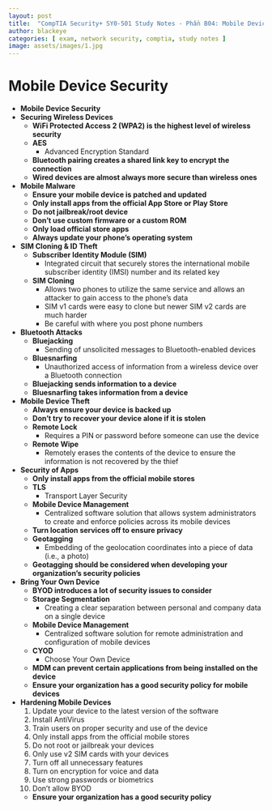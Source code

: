 ```yaml
---
layout: post
title:  "CompTIA Security+ SY0-501 Study Notes - Phần B04: Mobile Device Security"
author: blackeye
categories: [ exam, network security, comptia, study notes ]
image: assets/images/1.jpg
---
```

# Mobile Device Security
* **Mobile Device Security**
* **Securing Wireless Devices**
    * **WiFi Protected Access 2 (WPA2) is the highest level of wireless security**
    * **AES**
        * Advanced Encryption Standard
    * **Bluetooth pairing creates a shared link key to encrypt the connection**
    * **Wired devices are almost always more secure than wireless ones**
* **Mobile Malware**
    * **Ensure your mobile device is patched and updated**
    * **Only install apps from the official App Store or Play Store**
    * **Do not jailbreak/root device**
    * **Don’t use custom firmware or a custom ROM**
    * **Only load official store apps**
    * **Always update your phone’s operating system**
* **SIM Cloning & ID Theft**
    * **Subscriber Identity Module (SIM)**
        * Integrated circuit that securely stores the international mobile subscriber identity (IMSI) number and its related key
    * **SIM Cloning**
        * Allows two phones to utilize the same service and allows an attacker to gain access to the phone’s data
        * SIM v1 cards were easy to clone but newer SIM v2 cards are much harder
        * Be careful with where you post phone numbers
* **Bluetooth Attacks**
    * **Bluejacking**
        * Sending of unsolicited messages to Bluetooth-enabled devices
    * **Bluesnarfing**
        * Unauthorized access of information from a wireless device over a
        Bluetooth connection
    * **Bluejacking sends information to a device**
    * **Bluesnarfing takes information from a device**
* **Mobile Device Theft**
    * **Always ensure your device is backed up**
    * **Don’t try to recover your device alone if it is stolen**
    * **Remote Lock**
        * Requires a PIN or password before someone can use the device
    * **Remote Wipe**
        * Remotely erases the contents of the device to ensure the information is
        not recovered by the thief
* **Security of Apps**
    * **Only install apps from the official mobile stores**
    * **TLS**
        * Transport Layer Security
    * **Mobile Device Management**
        * Centralized software solution that allows system administrators to create
        and enforce policies across its mobile devices
    * **Turn location services off to ensure privacy**
    * **Geotagging**
        * Embedding of the geolocation coordinates into a piece of data (i.e., a
        photo)
    * **Geotagging should be considered when developing your organization’s security policies**
* **Bring Your Own Device**
    * **BYOD introduces a lot of security issues to consider**
    * **Storage Segmentation**
        * Creating a clear separation between personal and company data on a
        single device
    * **Mobile Device Management**
        * Centralized software solution for remote administration and
        configuration of mobile devices
    * **CYOD**
        * Choose Your Own Device
    * **MDM can prevent certain applications from being installed on the device**
    * **Ensure your organization has a good security policy for mobile devices**
* **Hardening Mobile Devices**
    1. Update your device to the latest version of the software
    2. Install AntiVirus
    3. Train users on proper security and use of the device
    4. Only install apps from the official mobile stores
    5. Do not root or jailbreak your devices
    6. Only use v2 SIM cards with your devices
    7. Turn off all unnecessary features
    8. Turn on encryption for voice and data
    9. Use strong passwords or biometrics
    10. Don’t allow BYOD
    * **Ensure your organization has a good security policy**